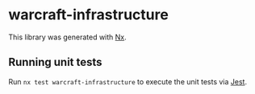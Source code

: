 # warcraft-infrastructure

This library was generated with [Nx](https://nx.dev).

## Running unit tests

Run `nx test warcraft-infrastructure` to execute the unit tests via [Jest](https://jestjs.io).
